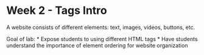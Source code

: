 # Week 2 - Tags Intro

A website consists of different elements: text, images, videos, buttons, etc.

Goal of lab:
    * Expose students to using different HTML tags
    * Have students understand the importance of element ordering for website organization